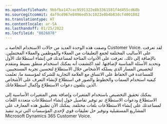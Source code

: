 ```yaml
---
ms.openlocfilehash: 9bbfba147cac9591322e8b3361581f4d455cd68b
ms.sourcegitcommit: 4af9cd967e8496ed53c1022e0b4b83dcf4001802
ms.translationtype: HT
ms.contentlocale: ar-SA
ms.lasthandoff: 01/25/2022
ms.locfileid: "8026078"
---
```

وصفت هذه الوحدة العديد من حالات الاستخدام الخاصة بـ Customer Voice. لقد تعرفت على الأساليب المختلفة لجمع التعليقات من العملاء والموظفين والعملاء المحتملين. بالإضافة إلى ذلك، تعرفت على الأدوات المتاحة لمساعدتك في إنشاء استطلاعك الأول وتحديد الأسئلة المناسبة لإضافتها.
لقد اكتشفت أنه يمكنك استخدام منطق بسيط ومتقدم لتخصيص المسار الذي يسلكه الأشخاص خلال الاستطلاع لتحسين تجربة المستجيبين. للمساعدة في الحفاظ على الاتساق مع العلامة التجارية للشركة لمؤسسة ما، تعلمت كيفية استخدام السمات والخطوط والصور في استطلاع لإنشاء التعرف على الأشخاص الذين يتلقون دعوات الاستطلاع وإكمال استطلاعاتك. 

يمكنك تحقيق التخصيص باستخدام المتغيرات وإضافة بعض المتغيرات الأساسية إلى الاستطلاع ودعوات الاستطلاع. تم توفير تفاصيل حول إنشاء استطلاعات متعددة اللغات لمساعدتك على إنشاء الاستطلاعات بلغات مختلفة.
يمكنك الآن تطبيق هذه المعارف على المشاريع المستقبلية وتوفير حل تعليقات قوي لإحدى المؤسسات التي تريد تنفيذ Microsoft Dynamics 365 Customer Voice.  
